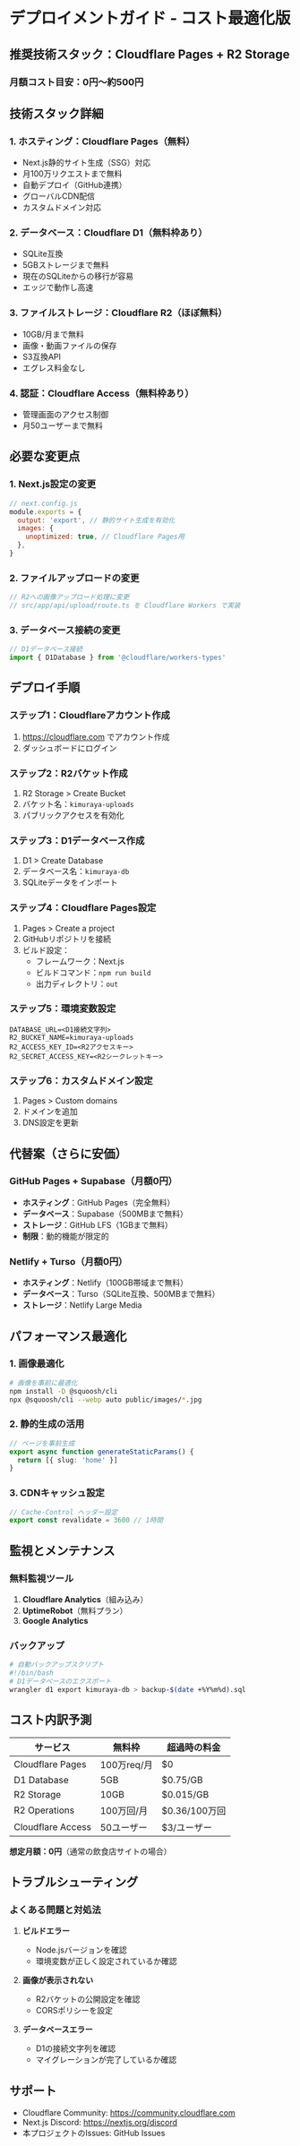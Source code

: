 # デプロイメントガイド - コスト最適化版

## 推奨技術スタック：Cloudflare Pages + R2 Storage

### 月額コスト目安：0円〜約500円

## 技術スタック詳細

### 1. ホスティング：Cloudflare Pages（無料）
- Next.js静的サイト生成（SSG）対応
- 月100万リクエストまで無料
- 自動デプロイ（GitHub連携）
- グローバルCDN配信
- カスタムドメイン対応

### 2. データベース：Cloudflare D1（無料枠あり）
- SQLite互換
- 5GBストレージまで無料
- 現在のSQLiteからの移行が容易
- エッジで動作し高速

### 3. ファイルストレージ：Cloudflare R2（ほぼ無料）
- 10GB/月まで無料
- 画像・動画ファイルの保存
- S3互換API
- エグレス料金なし

### 4. 認証：Cloudflare Access（無料枠あり）
- 管理画面のアクセス制御
- 月50ユーザーまで無料

## 必要な変更点

### 1. Next.js設定の変更

```javascript
// next.config.js
module.exports = {
  output: 'export', // 静的サイト生成を有効化
  images: {
    unoptimized: true, // Cloudflare Pages用
  },
}
```

### 2. ファイルアップロードの変更

```typescript
// R2への画像アップロード処理に変更
// src/app/api/upload/route.ts を Cloudflare Workers で実装
```

### 3. データベース接続の変更

```typescript
// D1データベース接続
import { D1Database } from '@cloudflare/workers-types'
```

## デプロイ手順

### ステップ1：Cloudflareアカウント作成
1. https://cloudflare.com でアカウント作成
2. ダッシュボードにログイン

### ステップ2：R2バケット作成
1. R2 Storage > Create Bucket
2. バケット名：`kimuraya-uploads`
3. パブリックアクセスを有効化

### ステップ3：D1データベース作成
1. D1 > Create Database
2. データベース名：`kimuraya-db`
3. SQLiteデータをインポート

### ステップ4：Cloudflare Pages設定
1. Pages > Create a project
2. GitHubリポジトリを接続
3. ビルド設定：
   - フレームワーク：Next.js
   - ビルドコマンド：`npm run build`
   - 出力ディレクトリ：`out`

### ステップ5：環境変数設定
```
DATABASE_URL=<D1接続文字列>
R2_BUCKET_NAME=kimuraya-uploads
R2_ACCESS_KEY_ID=<R2アクセスキー>
R2_SECRET_ACCESS_KEY=<R2シークレットキー>
```

### ステップ6：カスタムドメイン設定
1. Pages > Custom domains
2. ドメインを追加
3. DNS設定を更新

## 代替案（さらに安価）

### GitHub Pages + Supabase（月額0円）
- **ホスティング**：GitHub Pages（完全無料）
- **データベース**：Supabase（500MBまで無料）
- **ストレージ**：GitHub LFS（1GBまで無料）
- **制限**：動的機能が限定的

### Netlify + Turso（月額0円）
- **ホスティング**：Netlify（100GB帯域まで無料）
- **データベース**：Turso（SQLite互換、500MBまで無料）
- **ストレージ**：Netlify Large Media

## パフォーマンス最適化

### 1. 画像最適化
```bash
# 画像を事前に最適化
npm install -D @squoosh/cli
npx @squoosh/cli --webp auto public/images/*.jpg
```

### 2. 静的生成の活用
```typescript
// ページを事前生成
export async function generateStaticParams() {
  return [{ slug: 'home' }]
}
```

### 3. CDNキャッシュ設定
```javascript
// Cache-Control ヘッダー設定
export const revalidate = 3600 // 1時間
```

## 監視とメンテナンス

### 無料監視ツール
1. **Cloudflare Analytics**（組み込み）
2. **UptimeRobot**（無料プラン）
3. **Google Analytics**

### バックアップ
```bash
# 自動バックアップスクリプト
#!/bin/bash
# D1データベースのエクスポート
wrangler d1 export kimuraya-db > backup-$(date +%Y%m%d).sql
```

## コスト内訳予測

| サービス | 無料枠 | 超過時の料金 |
|---------|--------|------------|
| Cloudflare Pages | 100万req/月 | $0 |
| D1 Database | 5GB | $0.75/GB |
| R2 Storage | 10GB | $0.015/GB |
| R2 Operations | 100万回/月 | $0.36/100万回 |
| Cloudflare Access | 50ユーザー | $3/ユーザー |

**想定月額：0円**（通常の飲食店サイトの場合）

## トラブルシューティング

### よくある問題と対処法

1. **ビルドエラー**
   - Node.jsバージョンを確認
   - 環境変数が正しく設定されているか確認

2. **画像が表示されない**
   - R2バケットの公開設定を確認
   - CORSポリシーを設定

3. **データベースエラー**
   - D1の接続文字列を確認
   - マイグレーションが完了しているか確認

## サポート

- Cloudflare Community: https://community.cloudflare.com
- Next.js Discord: https://nextjs.org/discord
- 本プロジェクトのIssues: GitHub Issues